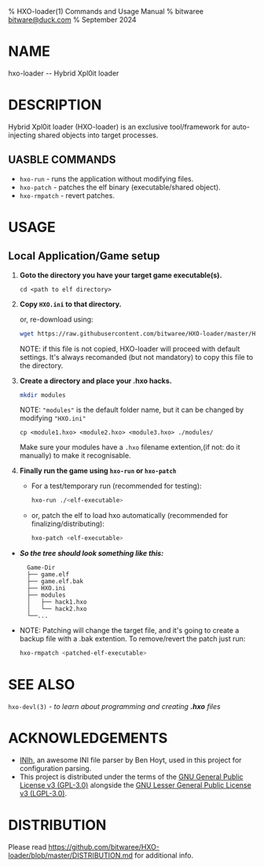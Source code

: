 % HXO-loader(1) Commands and Usage Manual
% bitwaree <bitware@duck.com>
% September 2024

# NAME
hxo-loader -- Hybrid Xpl0it loader

# DESCRIPTION
Hybrid Xpl0it loader (HXO-loader) is an exclusive tool/framework for auto-injecting shared objects into target processes.

## UASBLE COMMANDS
- `hxo-run`      - runs the application without modifying files.
- `hxo-patch`    - patches the elf binary (executable/shared object).
- `hxo-rmpatch`  - revert patches.

# USAGE

## Local Application/Game setup
1. **Goto the directory you have your target game executable(s).**

    ```
    cd <path to elf directory>
    ```

2. **Copy `HXO.ini` to that directory.**

    or, re-download using:

      ```bash
      wget https://raw.githubusercontent.com/bitwaree/HXO-loader/master/HXO.ini
      ```

    NOTE: if this file is not copied, HXO-loader will proceed with default settings. It's always recomanded (but not mandatory) to copy this file to the directory.

3. **Create a directory and place your .hxo hacks.**

    ```bash
    mkdir modules
    ```
    NOTE: `"modules"` is the default folder name, but it can be changed by modifying `"HXO.ini"`

    ```
    cp <module1.hxo> <module2.hxo> <module3.hxo> ./modules/
    ```

    Make sure your modules have a `.hxo` filename extention,(if not: do it manually) to make it recognisable.


4. **Finally run the game using `hxo-run` or `hxo-patch`**
    - For a test/temporary run (recommended for testing):

        ```bash
        hxo-run ./<elf-executable>
        ```
    - or, patch the elf to load hxo automatically (recommended for finalizing/distributing):

        ```bash
        hxo-patch <elf-executable>
        ```

- ***So the tree should look something like this:***

    ```tree
      Game-Dir
      ├── game.elf
      ├── game.elf.bak
      ├── HXO.ini
      ├── modules
      │   ├── hack1.hxo
      │   └── hack2.hxo
      └──...
    ```


- NOTE: Patching will change the target file, and it's going to create a backup file with a .bak extention. To remove/revert the patch just run:

    ```bash
    hxo-rmpatch <patched-elf-executable>
    ```

# SEE ALSO

`hxo-devl(3)` - _to learn about programming and creating **.hxo** files_

# ACKNOWLEDGEMENTS

 - [INIh](https://github.com/benhoyt/inih), an awesome INI file parser by Ben Hoyt, used in this project for configuration parsing.
 - This project is distributed under the terms of the [GNU General Public License v3 (GPL-3.0)](https://www.gnu.org/licenses/gpl-3.0.en.html) alongside the [GNU Lesser General Public License v3 (LGPL-3.0)](https://www.gnu.org/licenses/lgpl-3.0.en.html).

# DISTRIBUTION
Please read https://github.com/bitwaree/HXO-loader/blob/master/DISTRIBUTION.md for additional info.
